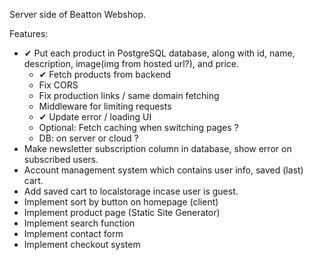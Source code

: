 Server side of Beatton Webshop.

Features:

- ✔ Put each product in PostgreSQL database, along with id, name, description, image(img from hosted url?), and price.
  - ✔ Fetch products from backend
  - Fix CORS
  - Fix production links / same domain fetching
  - Middleware for limiting requests
  - ✔ Update error / loading UI
  - Optional: Fetch caching when switching pages ?
  - DB: on server or cloud ? 
- Make newsletter subscription column in database, show error on subscribed users.
- Account management system which contains user info, saved (last) cart. 
- Add saved cart to localstorage incase user is guest.
- Implement sort by button on homepage (client)
- Implement product page (Static Site Generator)
- Implement search function
- Implement contact form
- Implement checkout system